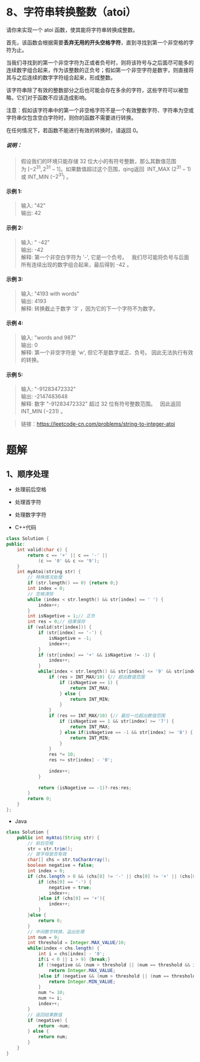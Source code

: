 # 8、字符串转换整数（atoi）
请你来实现一个 atoi 函数，使其能将字符串转换成整数。

首先，该函数会根据需要**丢弃无用的开头空格字符**，直到寻找到第一个非空格的字符为止。

当我们寻找到的第一个非空字符为正或者负号时，则将该符号与之后面尽可能多的连续数字组合起来，作为该整数的正负号；假如第一个非空字符是数字，则直接将其与之后连续的数字字符组合起来，形成整数。

该字符串除了有效的整数部分之后也可能会存在多余的字符，这些字符可以被忽略，它们对于函数不应该造成影响。

注意：假如该字符串中的第一个非空格字符不是一个有效整数字符、字符串为空或字符串仅包含空白字符时，则你的函数不需要进行转换。

在任何情况下，若函数不能进行有效的转换时，请返回 0。

##### 说明：

> 假设我们的环境只能存储 32 位大小的有符号整数，那么其数值范围为 $[−2^{31},  2^{31} − 1]$。如果数值超过这个范围，qing返回  INT_MAX ($2^{31} − 1$) 或 INT_MIN ($−2^{31}$) 。

#### 示例 1:

> 输入: "42"  
> 输出: 42
#### 示例 2:

> 输入: "   -42"  
> 输出: -42  
> 解释: 第一个非空白字符为 '-', 它是一个负号。
     我们尽可能将负号与后面所有连续出现的数字组合起来，最后得到 -42 。
#### 示例 3:

> 输入: "4193 with words"  
> 输出: 4193  
> 解释: 转换截止于数字 '3' ，因为它的下一个字符不为数字。
#### 示例 4:

> 输入: "words and 987"    
> 输出: 0   
> 解释: 第一个非空字符是 'w', 但它不是数字或正、负号。
     因此无法执行有效的转换。  
#### 示例 5:

> 输入: "-91283472332"  
> 输出: -2147483648  
> 解释: 数字 "-91283472332" 超过 32 位有符号整数范围。 
     因此返回 INT_MIN (−231) 。  

> 链接：https://leetcode-cn.com/problems/string-to-integer-atoi

# 题解
## 1、顺序处理
- 处理前后空格
- 处理首字符
- 处理数字字符


- C++代码
```cpp
class Solution {
public:
    int valid(char c) {
        return c == '+' || c == '-' ||
            (c >= '0' && c <= '9');
    }
    int myAtoi(string str) {
        // 特殊情况处理
        if (str.length() == 0) {return 0;}
        int index = 0;
        // 空格清除
        while (index < str.length() && str[index] == ' ') {
            index++;
        }
        int isNagetive = 1;// 正负
        int res = 0;// 结果保存
        if (valid(str[index])) {
            if (str[index] == '-') {
                isNagetive = -1;
                index++;
            }
            if (str[index] == '+' && isNagetive != -1) {
                index++;
            }
            while(index < str.length() && str[index] <= '9' && str[index] >= '0') {
                if (res > INT_MAX/10) {// 超出数值范围
                    if (isNagetive == 1) {
                        return INT_MAX;
                    } else {
                        return INT_MIN;
                    }
                }
                if (res == INT_MAX/10) {// 最后一位超出数值范围
                    if (isNagetive == 1 && str[index] >= '7') {
                        return INT_MAX;
                    } else if(isNagetive == -1 && str[index] >= '8') {
                        return INT_MIN;
                    }
                }
                res *= 10;
                res += str[index] - '0';
                
                index++;
            }
            
            return (isNagetive == -1)?-res:res;
        }
        return 0;
    }
};
```
- Java
```Java
class Solution {
    public int myAtoi(String str) {
        // 前后空格
        str = str.trim();
        // 首字母是否有效
        char[] chs = str.toCharArray();
        boolean negative = false;
        int index = 0;
        if (chs.length > 0 && (chs[0] != '-' || chs[0] != '+' || (chs[0] >= '0' && chs[0] <= '9'))){
            if (chs[0] == '-') {
                negative = true;
                index++;
            }else if (chs[0] == '+'){
                index++;
            }
        }else {
            return 0;
        }
        // 中间数字转换，溢出处理
        int num = 0;
        int threshold = Integer.MAX_VALUE/10;
        while(index < chs.length) {
            int i = chs[index] - '0';
            if(i < 0 || i > 9) {break;}
            if (!negative && (num > threshold || (num == threshold && i >= 7))) {
                return Integer.MAX_VALUE;
            }else if (negative && (num > threshold || (num == threshold && i >= 8))){
                return Integer.MIN_VALUE;
            }
            num *= 10;
            num += i;
            index++;
        }
        // 返回结果数值
        if (negative) {
            return -num;
        } else {
            return num;
        }
    }
}
```